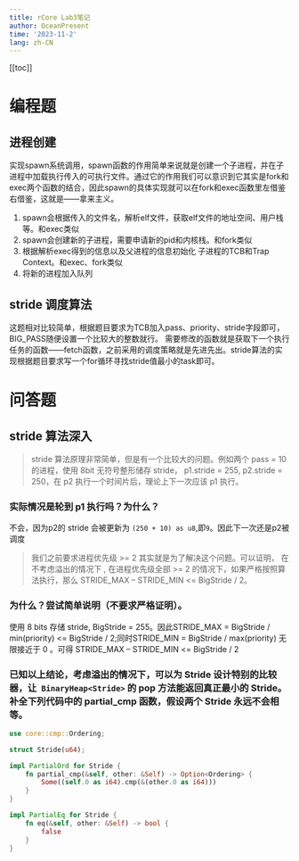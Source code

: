 ```yaml
---
title: rCore Lab3笔记
author: OceanPresent
time: '2023-11-2'
lang: zh-CN
---
```


[[toc]]
# 编程题
## 进程创建
实现spawn系统调用，spawn函数的作用简单来说就是创建一个子进程，并在子进程中加载执行传入的可执行文件。通过它的作用我们可以意识到它其实是fork和exec两个函数的结合，因此spawn的具体实现就可以在fork和exec函数里左借鉴右借鉴，这就是——拿来主义。

1. spawn会根据传入的文件名，解析elf文件，获取elf文件的地址空间、用户栈等。和exec类似
2. spawn会创建新的子进程，需要申请新的pid和内核栈。和fork类似
3. 根据解析exec得到的信息以及父进程的信息初始化 子进程的TCB和Trap Context。和exec、fork类似
4. 将新的进程加入队列

## stride 调度算法
这题相对比较简单，根据题目要求为TCB加入pass、priority、stride字段即可，BIG_PASS随便设置一个比较大的整数就行。
需要修改的函数就是获取下一个执行任务的函数——fetch函数，之前采用的调度策略就是先进先出。stride算法的实现根据题目要求写一个for循环寻找stride值最小的task即可。

# 问答题
## stride 算法深入

>stride 算法原理非常简单，但是有一个比较大的问题。例如两个 pass = 10 的进程，使用 8bit 无符号整形储存 stride， p1.stride = 255, p2.stride = 250，在 p2 执行一个时间片后，理论上下一次应该 p1 执行。

### 实际情况是轮到 p1 执行吗？为什么？
不会，因为p2的 stride 会被更新为 `(250 + 10) as u8`,即`9`。因此下一次还是p2被调度

>我们之前要求进程优先级 >= 2 其实就是为了解决这个问题。可以证明， 在不考虑溢出的情况下 , 在进程优先级全部 >= 2 的情况下，如果严格按照算法执行，那么 STRIDE_MAX – STRIDE_MIN <= BigStride / 2。

### 为什么？尝试简单说明（不要求严格证明）。
使用 8 bits 存储 stride, BigStride = 255。因此STRIDE_MAX = BigStride / min(priority) <= BigStride / 2;同时STRIDE_MIN = BigStride / max(priority) 无限接近于 0 。可得 STRIDE_MAX – STRIDE_MIN <= BigStride / 2

### 已知以上结论，考虑溢出的情况下，可以为 Stride 设计特别的比较器，让` BinaryHeap<Stride>` 的 pop 方法能返回真正最小的 Stride。补全下列代码中的 partial_cmp 函数，假设两个 Stride 永远不会相等。

```rust
use core::cmp::Ordering;

struct Stride(u64);

impl PartialOrd for Stride {
    fn partial_cmp(&self, other: &Self) -> Option<Ordering> {
        Some((self.0 as i64).cmp(&(other.0 as i64)))
    }
}

impl PartialEq for Stride {
    fn eq(&self, other: &Self) -> bool {
        false
    }
}
```